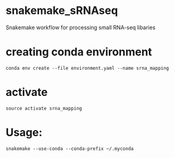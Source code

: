 # snakemake_sRNAseq
Snakemake workflow for processing small RNA-seq libaries

# creating conda environment
```
conda env create --file environment.yaml --name srna_mapping
```

# activate 

```
source activate srna_mapping
```

# Usage:

```
snakemake --use-conda --conda-prefix ~/.myconda
```

